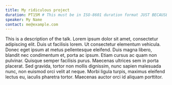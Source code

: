 ```yaml
---
title: My ridiculous project
duration: PT15M # This must be in ISO-8601 duration format JUST BECAUSE
speaker: My Name
contact: me@example.com
---
```


This is a description of the talk. Lorem ipsum dolor sit amet, consectetur adipiscing elit. 
Duis ut facilisis lorem. Ut consectetur elementum vehicula. Donec eget ipsum at metus pellentesque 
eleifend. Duis magna libero, blandit nec condimentum et, porta ac ipsum. Etiam cursus ac quam non 
pulvinar. Quisque semper facilisis purus. Maecenas ultrices sem in porta placerat. Sed gravida, 
tortor non mollis dignissim, nunc sapien malesuada nunc, non euismod orci velit at neque. Morbi 
ligula turpis, maximus eleifend lectus eu, iaculis pharetra tortor. Maecenas auctor orci id aliquam 
porttitor. 
